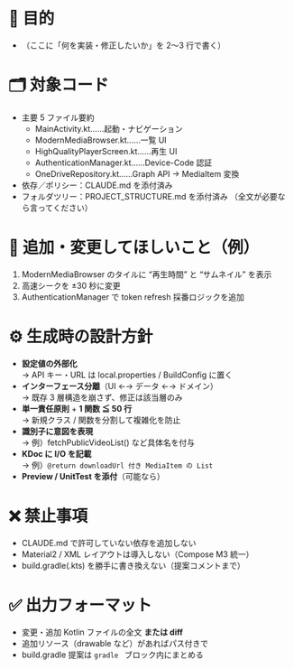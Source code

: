 # 🎯 目的
- （ここに「何を実装・修正したいか」を 2〜3 行で書く）

# 🗂 対象コード
- 主要 5 ファイル要約
  - MainActivity.kt……起動・ナビゲーション
  - ModernMediaBrowser.kt……一覧 UI
  - HighQualityPlayerScreen.kt……再生 UI
  - AuthenticationManager.kt……Device-Code 認証
  - OneDriveRepository.kt……Graph API → MediaItem 変換
- 依存／ポリシー：CLAUDE.md を添付済み
- フォルダツリー：PROJECT_STRUCTURE.md を添付済み
  （全文が必要なら言ってください）

# 🔧 追加・変更してほしいこと（例）
1. ModernMediaBrowser のタイルに “再生時間” と “サムネイル” を表示  
2. 高速シークを ±30 秒に変更  
3. AuthenticationManager で token refresh 採番ロジックを追加

# ⚙ 生成時の設計方針
- **設定値の外部化**  
  → API キー・URL は local.properties / BuildConfig に置く
- **インターフェース分離**（UI ←→ データ ←→ ドメイン）  
  → 既存 3 層構造を崩さず、修正は該当層のみ
- **単一責任原則** + **1 関数 ≦ 50 行**  
  → 新規クラス / 関数を分割して複雑化を防止
- **識別子に意図を表現**  
  → 例）fetchPublicVideoList() など具体名を付与
- **KDoc に I/O を記載**  
  → 例）`@return downloadUrl 付き MediaItem の List`
- **Preview / UnitTest を添付**（可能なら）

# ❌ 禁止事項
- CLAUDE.md で許可していない依存を追加しない
- Material2 / XML レイアウトは導入しない（Compose M3 統一）
- build.gradle(.kts) を勝手に書き換えない（提案コメントまで）

# ✅ 出力フォーマット
- 変更・追加 Kotlin ファイルの全文 **または diff**
- 追加リソース（drawable など）があればパス付きで
- build.gradle 提案は ```gradle ``` ブロック内にまとめる
